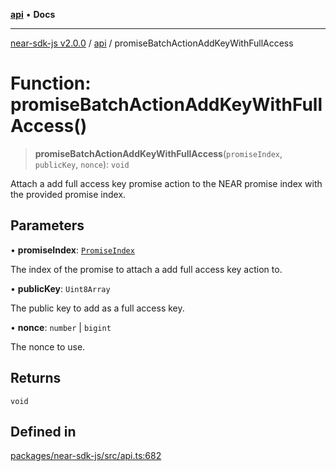 [**api**](../README.md) • **Docs**

***

[near-sdk-js v2.0.0](../../packages.md) / [api](../README.md) / promiseBatchActionAddKeyWithFullAccess

# Function: promiseBatchActionAddKeyWithFullAccess()

> **promiseBatchActionAddKeyWithFullAccess**(`promiseIndex`, `publicKey`, `nonce`): `void`

Attach a add full access key promise action to the NEAR promise index with the provided promise index.

## Parameters

• **promiseIndex**: [`PromiseIndex`](../../utils/type-aliases/PromiseIndex.md)

The index of the promise to attach a add full access key action to.

• **publicKey**: `Uint8Array`

The public key to add as a full access key.

• **nonce**: `number` \| `bigint`

The nonce to use.

## Returns

`void`

## Defined in

[packages/near-sdk-js/src/api.ts:682](https://github.com/LimeChain/near-sdk-js/blob/7f4c32d152c77ff1750b2fd1709e062f4bbc3e1e/packages/near-sdk-js/src/api.ts#L682)
